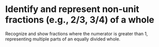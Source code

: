 # Identify and represent non-unit fractions (e.g., 2/3, 3/4) of a whole

Recognize and show fractions where the numerator is greater than 1, representing multiple parts of an equally divided whole.
